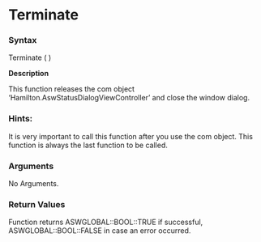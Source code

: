 # Terminate



### Syntax&#x20;

Terminate ( )

**Description**

This function releases the com object ‘Hamilton.AswStatusDialogViewController’ and close the window dialog.

### Hints:

It is very important to call this function after you use the com object. This function is always the last function to be called.

### Arguments

No Arguments.

### Return Values

Function returns ASWGLOBAL::BOOL::TRUE if successful, ASWGLOBAL::BOOL::FALSE in case an error occurred.
